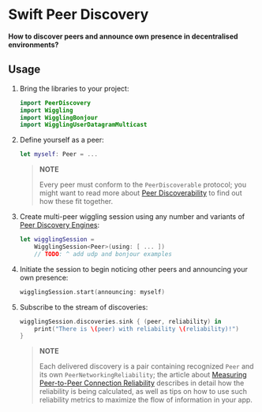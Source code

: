 # Swift Peer Discovery

**How to discover peers and announce own presence in decentralised environments?**

## Usage

1. Bring the libraries to your project:

   ```swift
   import PeerDiscovery
   import Wiggling
   import WigglingBonjour
   import WigglingUserDatagramMulticast
   ```

2. Define yourself as a peer:

   ```swift
   let myself: Peer = ... 
   ```

   > **NOTE**
   >
   > Every peer must conform to the `PeerDiscoverable` protocol;
   > you might want to read more about [Peer Discoverability](TODO) to find out how these fit together.

3. Create multi-peer wiggling session using any number and variants of [Peer Discovery Engines](TODO):

   ```swift
   let wigglingSession = 
       WigglingSession<Peer>(using: [ ... ]) 
       // TODO: ^ add udp and bonjour examples
   ```

4. Initiate the session to begin noticing other peers and announcing your own presence:

   ```swift
   wigglingSession.start(announcing: myself)
   ```

5. Subscribe to the stream of discoveries:

   ```swift
   wigglingSession.discoveries.sink { (peer, reliability) in
       print("There is \(peer) with reliability \(reliability)!")
   }
   ```

   > **NOTE**
   >
   > Each delivered discovery is a pair containing recognized `Peer` and its own  `PeerNetworkingReliability`;
   > the article about [Measuring Peer-to-Peer Connection Reliability](TODO) describes in detail how the reliability is being calculated, 
   > as well as tips on how to use such reliability metrics to maximize the flow of information in your app.

